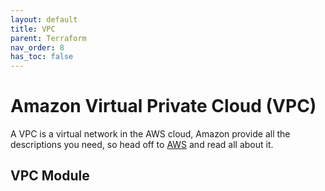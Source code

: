 ```yaml
---
layout: default
title: VPC
parent: Terraform
nav_order: 8
has_toc: false
---
```


# Amazon Virtual Private Cloud (VPC)

A VPC is a virtual network in the AWS cloud, Amazon provide all the descriptions you need, so head off to [AWS](https://docs.aws.amazon.com/vpc/latest/userguide/what-is-amazon-vpc.html) and read all about it.

## VPC Module


